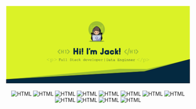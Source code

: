 <div align="center">
  <img src="https://github.com/jacksonMarcelinoFreitas/jacksonMarcelinoFreitas/blob/main/images/Capa%20GitHub%202.png"></img>
</div>

<br>

<div style="display: inline_block" align=center >
    <img alt="HTML" height="20" src="https://img.shields.io/badge/Amazon%20AWS-232F3E.svg?style=for-the-badge&logo=Amazon-AWS&logoColor=white">
    <img alt="HTML" height="20" src="https://img.shields.io/badge/JavaScript-F7DF1E.svg?style=for-the-badge&logo=JavaScript&logoColor=black">
    <img alt="HTML" height="20" src="https://img.shields.io/badge/TypeScript-3178C6.svg?style=for-the-badge&logo=TypeScript&logoColor=white">
    <img alt="HTML" height="20" src="https://img.shields.io/badge/Node.js-339933.svg?style=for-the-badge&logo=nodedotjs&logoColor=white">
    <img alt="HTML" height="20" src="https://img.shields.io/badge/React-61DAFB.svg?style=for-the-badge&logo=React&logoColor=black">
    <img alt="HTML" height="20" src="https://img.shields.io/badge/HTML5-E34F26.svg?style=for-the-badge&logo=HTML5&logoColor=white">
    <img alt="HTML" height="20" src="https://img.shields.io/badge/CSS3-1572B6.svg?style=for-the-badge&logo=CSS3&logoColor=white">
    <img alt="HTML" height="20" src="https://img.shields.io/badge/Python-3776AB.svg?style=for-the-badge&logo=Python&logoColor=white">
    <img alt="HTML" height="20" src="https://img.shields.io/badge/Power%20BI-F2C811.svg?style=for-the-badge&logo=Power-BI&logoColor=black">
    <img alt="HTML" height="20" src="https://img.shields.io/badge/MySQL-4479A1.svg?style=for-the-badge&logo=MySQL&logoColor=white">
    <img alt="HTML" height="20" src="https://img.shields.io/badge/spring-boot?style=flat-square&logo=spring&logoColor=white">
    <img alt="HTML" height="20" src="https://img.shields.io/badge/PostgreSQL-4169E1.svg?style=for-the-badge&logo=PostgreSQL&logoColor=white">
</div>
